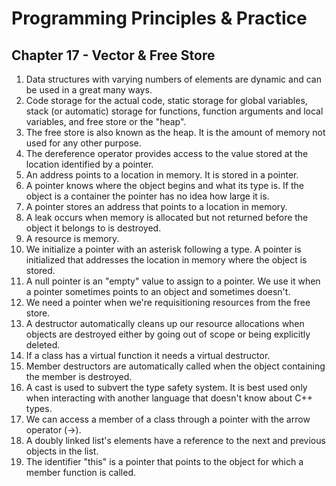 # Programming Principles & Practice

## Chapter 17 - Vector & Free Store

1. Data structures with varying numbers of elements are dynamic and can be used in a great many ways.
2. Code storage for the actual code, static storage for global variables, stack (or automatic) storage for functions, function arguments and local variables, and free store or the "heap".
3. The free store is also known as the heap. It is the amount of memory not used for any other purpose.
4. The dereference operator provides access to the value stored at the location identified by a pointer.
5. An address points to a location in memory. It is stored in a pointer.
6. A pointer knows where the object begins and what its type is. If the object is a container the pointer has no idea how large it is.
7. A pointer stores an address that points to a location in memory.
8. A leak occurs when memory is allocated but not returned before the object it belongs to is destroyed.
9. A resource is memory.
10. We initialize a pointer with an asterisk following a type. A pointer is initialized that addresses the location in memory where the object is stored.
11. A null pointer is an "empty" value to assign to a pointer. We use it when a pointer sometimes points to an object and sometimes doesn't.
12. We need a pointer when we're requisitioning resources from the free store.
13. A destructor automatically cleans up our resource allocations when objects are destroyed either by going out of scope or being explicitly deleted.
14. If a class has a virtual function it needs a virtual destructor.
15. Member destructors are automatically called when the object containing the member is destroyed.
16. A cast is used to subvert the type safety system. It is best used only when interacting with another language that doesn't know about C++ types.
17. We can access a member of a class through a pointer with the arrow operator (->).
18. A doubly linked list's elements have a reference to the next and previous objects in the list.
19. The identifier "this" is a pointer that points to the object for which a member function is called.
